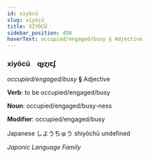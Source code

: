 ```yaml
---
id: xiyöcü
slug: xiyöcü
title: XİYÖCÜ
sidebar_position: 450
hoverText: occupied/engaged/busy § Adjective
---
```


### xiyöcü&emsp;<span kind="abugida">ɋɟɀıꞇʄ</span>

*occupied/engaged/busy* **§** Adjective

**Verb**: to be occupied/engaged/busy

**Noun**: occupied/engaged/busy-ness

**Modifier**: occupied/engaged/busy

Japanese しようちゅう shiyōchū undefined

*Japonic Language Family*